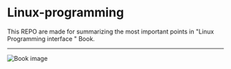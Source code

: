 # Linux-programming
This REPO are made for summarizing the most important points in "Linux Programming interface " Book.

---
![Book image](https://man7.org/tlpi/TLPI-copy-1.png)
